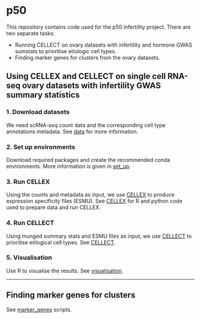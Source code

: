 # p50
This repository contains code used for the p50 infertility project. There are two separate tasks:
- Running CELLECT on ovary datasets with infertility and hormone GWAS sumstats to prioritise etiologic cell types.
- Finding marker genes for clusters from the ovary datasets.

## Using CELLEX and CELLECT on single cell RNA-seq ovary datasets with infertility GWAS summary statistics
### 1. Download datasets
We need scRNA-seq count data and the corresponding cell type annotations metadata. See [data](https://github.com/melparker101/p50/tree/main/datasets) for more information.
### 2. Set up environments
Download required packages and create the recommended conda environments. More information is given in [set_up](https://github.com/melparker101/p50/tree/main/set_up).
### 3. Run CELLEX
Using the counts and metadata as input, we use [CELLEX](https://github.com/perslab/CELLEX) to produce expression specificity files (ESMU). See [CELLEX](https://github.com/melparker101/p50/tree/main/CELLEX) for R and python code used to prepare data and run CELLEX.
### 4. Run CELLECT
Using munged summary stats and ESMU files as input, we use [CELLECT](https://github.com/perslab/CELLECT/wiki/CELLECT-LDSC-Tutorial) to prioritise etilogical cell types. See [CELLECT](https://github.com/melparker101/p50/tree/main/CELLECT).
### 5. Visualisation
Use R to visualise the results. See [visualisation](https://github.com/melparker101/p50/tree/main/visualisation).

---

## Finding marker genes for clusters
See [marker_genes](https://github.com/melparker101/p50/tree/main/marker_genes) scripts.

